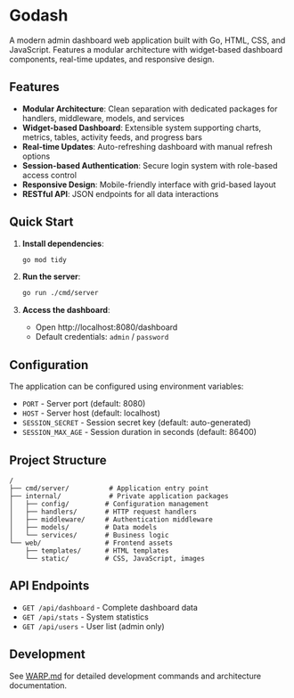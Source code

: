 # Godash

A modern admin dashboard web application built with Go, HTML, CSS, and JavaScript. Features a modular architecture with widget-based dashboard components, real-time updates, and responsive design.

## Features

- **Modular Architecture**: Clean separation with dedicated packages for handlers, middleware, models, and services
- **Widget-based Dashboard**: Extensible system supporting charts, metrics, tables, activity feeds, and progress bars
- **Real-time Updates**: Auto-refreshing dashboard with manual refresh options
- **Session-based Authentication**: Secure login system with role-based access control
- **Responsive Design**: Mobile-friendly interface with grid-based layout
- **RESTful API**: JSON endpoints for all data interactions

## Quick Start

1. **Install dependencies**:
   ```bash
   go mod tidy
   ```

2. **Run the server**:
   ```bash
   go run ./cmd/server
   ```

3. **Access the dashboard**:
   - Open http://localhost:8080/dashboard
   - Default credentials: `admin` / `password`

## Configuration

The application can be configured using environment variables:

- `PORT` - Server port (default: 8080)
- `HOST` - Server host (default: localhost)
- `SESSION_SECRET` - Session secret key (default: auto-generated)
- `SESSION_MAX_AGE` - Session duration in seconds (default: 86400)

## Project Structure

```
/
├── cmd/server/          # Application entry point
├── internal/            # Private application packages
│   ├── config/         # Configuration management
│   ├── handlers/       # HTTP request handlers
│   ├── middleware/     # Authentication middleware
│   ├── models/         # Data models
│   └── services/       # Business logic
└── web/                # Frontend assets
    ├── templates/      # HTML templates
    └── static/         # CSS, JavaScript, images
```

## API Endpoints

- `GET /api/dashboard` - Complete dashboard data
- `GET /api/stats` - System statistics
- `GET /api/users` - User list (admin only)

## Development

See [WARP.md](WARP.md) for detailed development commands and architecture documentation.
